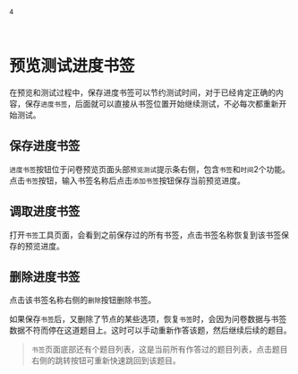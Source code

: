 ```index
4
```
```tag

```
```summary

```

# 预览测试进度书签
在预览和测试过程中，保存进度书签可以节约测试时间，对于已经肯定正确的内容，保存`进度书签`，后面就可以直接从书签位置开始继续测试，不必每次都重新开始测试。

## 保存进度书签
`进度书签`按钮位于问卷预览页面头部`预览测试`提示条右侧，包含`书签`和`时间`2个功能。点击`书签`按钮，输入书签名称后点击`添加书签`按钮保存当前预览进度。

## 调取进度书签
打开`书签`工具页面，会看到之前保存过的所有书签，点击书签名称恢复到该书签保存的预览进度。

## 删除进度书签
点击该书签名称右侧的`删除`按钮删除书签。

如果保存`书签`后，又删除了节点的某些选项，恢复`书签`时，会因为问卷数据与书签数据不符而停在这道题目上。这时可以手动重新作答该题，然后继续后续的题目。

> `书签`页面底部还有个题目列表，这是当前所有作答过的题目列表，点击题目右侧的跳转按钮可重新快速跳回到该题目。